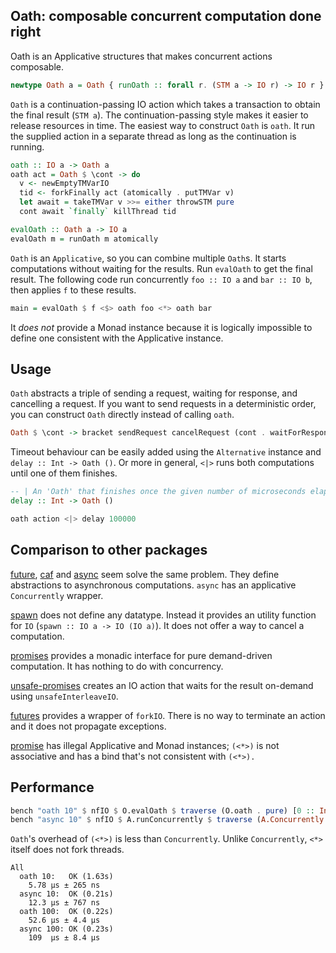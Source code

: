 Oath: composable concurrent computation done right
----

Oath is an Applicative structures that makes concurrent actions composable.

```haskell
newtype Oath a = Oath { runOath :: forall r. (STM a -> IO r) -> IO r }
```

`Oath` is a continuation-passing IO action which takes a transaction to obtain the final result (`STM a`).
The continuation-passing style makes it easier to release resources in time.
The easiest way to construct `Oath` is `oath`. It run the supplied action in a separate thread as long as the continuation is running.

```haskell
oath :: IO a -> Oath a
oath act = Oath $ \cont -> do
  v <- newEmptyTMVarIO
  tid <- forkFinally act (atomically . putTMVar v)
  let await = takeTMVar v >>= either throwSTM pure
  cont await `finally` killThread tid

evalOath :: Oath a -> IO a
evalOath m = runOath m atomically
```

`Oath` is an `Applicative`, so you can combine multiple `Oath`s. It starts computations without waiting for the results. Run `evalOath` to get the final result. The following code run concurrently `foo :: IO a` and `bar :: IO b`, then applies `f` to these results.

```haskell
main = evalOath $ f <$> oath foo <*> oath bar
```

It _does not_ provide a Monad instance because it is logically impossible to define one consistent with the Applicative instance.

Usage
----

`Oath` abstracts a triple of sending a request, waiting for response, and cancelling a request. If you want to send requests in a deterministic order, you can construct `Oath` directly instead of calling `oath`.

```haskell
Oath $ \cont -> bracket sendRequest cancelRequest (cont . waitForResponse)
```

Timeout behaviour can be easily added using the `Alternative` instance and `delay :: Int -> Oath ()`. Or more in general, `<|>` runs both computations until one of them finishes.

```haskell
-- | An 'Oath' that finishes once the given number of microseconds elapses
delay :: Int -> Oath ()

oath action <|> delay 100000
```

Comparison to other packages
----

[future](https://hackage.haskell.org/package/future-2.0.0/docs/Control-Concurrent-Future.html), [caf](https://hackage.haskell.org/package/caf-0.0.3/docs/Control-Concurrent-Futures.html) and [async](https://hackage.haskell.org/package/async-2.2.4/docs/Control-Concurrent-Async.html) seem solve the same problem. They define abstractions to asynchronous computations. `async` has an applicative `Concurrently` wrapper.

[spawn](https://hackage.haskell.org/package/spawn-0.3/docs/Control-Concurrent-Spawn.html) does not define any datatype. Instead it provides an utility function for `IO` (`spawn :: IO a -> IO (IO a)`). It does not offer a way to cancel a computation.

[promises](https://hackage.haskell.org/package/promises-0.3/docs/Data-Promise.html) provides a monadic interface for pure demand-driven computation. It has nothing to do with concurrency.

[unsafe-promises](https://hackage.haskell.org/package/unsafe-promises-0.0.1.3/docs/Control-Concurrent-Promise-Unsafe.html) creates an IO action that waits for the result on-demand using `unsafeInterleaveIO`.

[futures](https://hackage.haskell.org/package/futures-0.1/docs/Futures.html) provides a wrapper of `forkIO`. There is no way to terminate an action and it does not propagate exceptions.

[promise](https://hackage.haskell.org/package/promise-0.1.0.0/docs/Control-Concurrent-Promise.html) has illegal Applicative and Monad instances; `(<*>)` is not associative and has a bind that's not consistent with `(<*>).`

Performance
----

```haskell
bench "oath 10" $ nfIO $ O.evalOath $ traverse (O.oath . pure) [0 :: Int ..9]
bench "async 10" $ nfIO $ A.runConcurrently $ traverse (A.Concurrently . pure) [0 :: Int ..9]
```

`Oath`'s overhead of `(<*>)` is less than `Concurrently`. Unlike `Concurrently`, `<*>` itself does not fork threads.

```
All
  oath 10:   OK (1.63s)
    5.78 μs ± 265 ns
  async 10:  OK (0.21s)
    12.3 μs ± 767 ns
  oath 100:  OK (0.22s)
    52.6 μs ± 4.4 μs
  async 100: OK (0.23s)
    109  μs ± 8.4 μs
```
